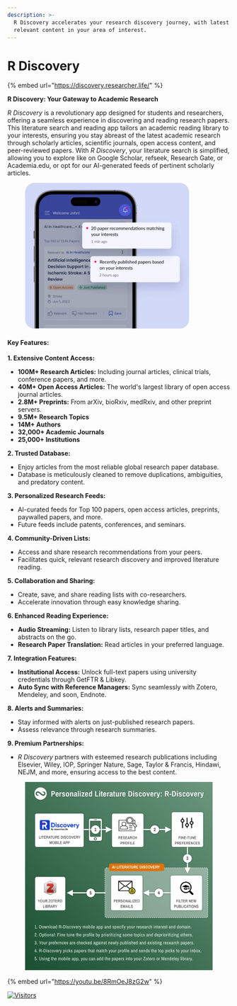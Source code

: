 ```yaml
---
description: >-
  R Discovery accelerates your research discovery journey, with latest and
  relevant content in your area of interest.
---
```


# R Discovery

{% embed url="https://discovery.researcher.life/" %}

**R Discovery: Your Gateway to Academic Research**

_R Discovery_ is a revolutionary app designed for students and researchers, offering a seamless experience in discovering and reading research papers. This literature search and reading app tailors an academic reading library to your interests, ensuring you stay abreast of the latest academic research through scholarly articles, scientific journals, open access content, and peer-reviewed papers. With _R Discovery_, your literature search is simplified, allowing you to explore like on Google Scholar, refseek, Research Gate, or Academia.edu, or opt for our AI-generated feeds of pertinent scholarly articles.

<figure><img src="../../.gitbook/assets/image.png" alt="" width="375"><figcaption></figcaption></figure>

#### Key Features:

**1. Extensive Content Access:**

* **100M+ Research Articles:** Including journal articles, clinical trials, conference papers, and more.
* **40M+ Open Access Articles:** The world's largest library of open access journal articles.
* **2.8M+ Preprints:** From arXiv, bioRxiv, medRxiv, and other preprint servers.
* **9.5M+ Research Topics**
* **14M+ Authors**
* **32,000+ Academic Journals**
* **25,000+ Institutions**

**2. Trusted Database:**

* Enjoy articles from the most reliable global research paper database.
* Database is meticulously cleaned to remove duplications, ambiguities, and predatory content.

**3. Personalized Research Feeds:**

* AI-curated feeds for Top 100 papers, open access articles, preprints, paywalled papers, and more.
* Future feeds include patents, conferences, and seminars.

**4. Community-Driven Lists:**

* Access and share research recommendations from your peers.
* Facilitates quick, relevant research discovery and improved literature reading.

**5. Collaboration and Sharing:**

* Create, save, and share reading lists with co-researchers.
* Accelerate innovation through easy knowledge sharing.

**6. Enhanced Reading Experience:**

* **Audio Streaming:** Listen to library lists, research paper titles, and abstracts on the go.
* **Research Paper Translation:** Read articles in your preferred language.

**7. Integration Features:**

* **Institutional Access:** Unlock full-text papers using university credentials through GetFTR & Libkey.
* **Auto Sync with Reference Managers:** Sync seamlessly with Zotero, Mendeley, and soon, Endnote.

**8. Alerts and Summaries:**

* Stay informed with alerts on just-published research papers.
* Assess relevance through research summaries.

**9. Premium Partnerships:**

* _R Discovery_ partners with esteemed research publications including Elsevier, Wiley, IOP, Springer Nature, Sage, Taylor & Francis, Hindawi, NEJM, and more, ensuring access to the best content.

<figure><img src="../../.gitbook/assets/rdiscovery.jpeg" alt="" width="563"><figcaption></figcaption></figure>

{% embed url="https://youtu.be/8RmOeJ8zG2w" %}

[![Visitors](https://api.visitorbadge.io/api/visitors?path=https%3A%2F%2Fgithub.com%2Fdrshahizan\&labelColor=%23697689\&countColor=%23555555\&style=plastic)](https://visitorbadge.io/status?path=https%3A%2F%2Fgithub.com%2Fdrshahizan)
